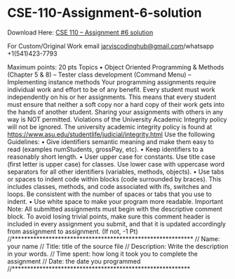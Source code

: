 # CSE-110-Assignment-6-solution

Download Here: [CSE 110 – Assignment #6 solution](https://jarviscodinghub.com/assignment/cse-110-assignment-6-solution/)

For Custom/Original Work email jarviscodinghub@gmail.com/whatsapp +1(541)423-7793

Maximum points: 20 pts
Topics • Object Oriented Programming & Methods (Chapter 5 & 8) – Tester class development (Command Menu) – Implementing instance methods
Your programming assignments require individual work and effort to be of any benefit. Every student must work independently on his or her assignments. This means that every student must ensure that neither a soft copy nor a hard copy of their work gets into the hands of another student. Sharing your assignments with others in any way is NOT permitted. Violations of the University Academic Integrity policy will not be ignored. The university academic integrity policy is found at https://www.asu.edu/studentlife/judicial/integrity.html
Use the following Guidelines: • Give identifiers semantic meaning and make them easy to read (examples numStudents, grossPay, etc). • Keep identifiers to a reasonably short length. • User upper case for constants. Use title case (first letter is upper case) for classes. Use lower case with uppercase word separators for all other identifiers (variables, methods, objects). • Use tabs or spaces to indent code within blocks (code surrounded by braces). This includes classes, methods, and code associated with ifs, switches and loops. Be consistent with the number of spaces or tabs that you use to indent. • Use white space to make your program more readable. Important Note: All submitted assignments must begin with the descriptive comment block. To avoid losing trivial points, make sure this comment header is included in every assignment you submit, and that it is updated accordingly from assignment to assignment. (If not, -1 Pt) //*********************************************************** // Name: your name // Title: title of the source file // Description: Write the description in your words. // Time spent: how long it took you to complete the assignment // Date: the date you programmed //**********************************************************
